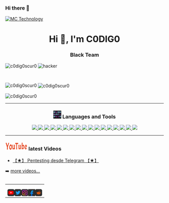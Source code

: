 ### Hi there 👋
[![MC Technology](src/ge.gif)](https://www.youtube.com/channel/UCYnbq8Km2ZDXc2bH_SOucGw)

<h1 align="center">Hi 👋, I'm C0DIG0</h1>

<h3 align="center">Black Team</h3>

<img align="right" alt="hacker" width="400" src="https://phoneky.co.uk/thumbs/screensavers/down/computer/hacker_uGThpFPb.gif">

<p align="left"> <img src="https://komarev.com/ghpvc/?username=c0dig0scur0&label=Profile%20views&color=0e75b6&style=flat" alt="c0dig0scur0" /> </p>

<p align="left"> <a href="https://twitter.com/" target="blank"><img src="https://img.shields.io/twitter/follow/?logo=twitter&style=for-the-badge" alt="" /></a> </p>

<p align="left">
</p>



<p><img align="left" src="https://github-readme-stats.vercel.app/api/top-langs?username=c0dig0scur0&show_icons=true&locale=en&layout=compact" alt="c0dig0scur0" /></p>

<p>&nbsp;<img align="center" src="https://github-readme-stats.vercel.app/api?username=c0dig0scur0&show_icons=true&locale=en" alt="c0dig0scur0" /></p>

<p><img align="center" src="https://github-readme-streak-stats.herokuapp.com/?user=c0dig0scur0&" alt="c0dig0scur0" /></p>

---

<h3 align="center"><img src="./src/0101.GIF" width="25px" height="25px"> Languages and Tools</h3>
<p align="center">
    <a href="https://www.youtube.com/channel/UCYnbq8Km2ZDXc2bH_SOucGw" target="_blank"> <img src="https://img.shields.io/badge/OS-Linux-informational?style=flat&logo=linux&logoColor=white&color=2bbc8a"/> </a>
    <a href="https://www.youtube.com/channel/UCYnbq8Km2ZDXc2bH_SOucGw" target="_blank"> <img src="https://img.shields.io/badge/OS-MacOS-informational?style=flat&logo=macos&logoColor=white&color=2bbc8a"/> </a>
    <a href="https://www.youtube.com/channel/UCYnbq8Km2ZDXc2bH_SOucGw" target="_blank"> <img src="https://img.shields.io/badge/OS-Windows-informational?style=flat&logo=windows&logoColor=white&color=2bbc8a"/> </a>
    <a href="https://www.youtube.com/channel/UCYnbq8Km2ZDXc2bH_SOucGw" target="_blank"> <img src="https://img.shields.io/badge/Code-Python-informational?style=flat&logo=python&logoColor=white&color=2bbc8a"/> </a>
    <a href="https://www.youtube.com/channel/UCYnbq8Km2ZDXc2bH_SOucGw" target="_blank"> <img src="https://img.shields.io/badge/Code-JavaScript-informational?style=flat&logo=javascript&logoColor=white&color=2bbc8a"/> </a>
    <a href="https://www.youtube.com/channel/UCYnbq8Km2ZDXc2bH_SOucGw" target="_blank"> <img src="https://img.shields.io/badge/Code-C-informational?style=flat&logo=c&logoColor=white&color=2bbc8a"/> </a>
    <a href="https://www.youtube.com/channel/UCYnbq8Km2ZDXc2bH_SOucGw" target="_blank"> <img src="https://img.shields.io/badge/Code-C++-informational?style=flat&logo=c++&logoColor=white&color=2bbc8a"/> </a>
    <a href="https://www.youtube.com/channel/UCYnbq8Km2ZDXc2bH_SOucGw" target="_blank"> <img src="https://img.shields.io/badge/Code-R-informational?style=flat&logo=r&logoColor=white&color=2bbc8a"/> </a>
    <a href="https://www.youtube.com/channel/UCYnbq8Km2ZDXc2bH_SOucGw" target="_blank"> <img src="https://img.shields.io/badge/Code-Make-informational?style=flat&logo=cmake&logoColor=white&color=2bbc8a"/> </a>
    <a href="https://www.youtube.com/channel/UCYnbq8Km2ZDXc2bH_SOucGw" target="_blank"> <img src="https://img.shields.io/badge/Code-HTML5-informational?style=flat&logo=html5&logoColor=white&color=2bbc8a"/> </a>
    <a href="https://www.youtube.com/channel/UCYnbq8Km2ZDXc2bH_SOucGw" target="_blank"> <img src="https://img.shields.io/badge/Code-Vim-informational?style=flat&logo=vim&logoColor=white&color=2bbc8a"/> </a>
    <a href="https://www.youtube.com/channel/UCYnbq8Km2ZDXc2bH_SOucGw" target="_blank"> <img src="https://img.shields.io/badge/Code-Markdown-informational?style=flat&logo=markdown&logoColor=white&color=2bbc8a"/> </a>
    <a href="https://www.youtube.com/channel/UCYnbq8Km2ZDXc2bH_SOucGw" target="_blank"> <img src="https://img.shields.io/badge/Shell-Bash-informational?style=flat&logo=gnu-bash&logoColor=white&color=2bbc8a"/> </a>
    <a href="https://www.youtube.com/channel/UCYnbq8Km2ZDXc2bH_SOucGw" target="_blank"> <img src="https://img.shields.io/badge/Tools-Docker-informational?style=flat&logo=docker&logoColor=white&color=2bbc8a"/> </a>
    <a href="https://www.youtube.com/channel/UCYnbq8Km2ZDXc2bH_SOucGw" target="_blank"> <img src="https://img.shields.io/badge/Tools-Git-informational?style=flat&logo=git&logoColor=white&color=2bbc8a"/> </a>
    <a href="https://www.youtube.com/channel/UCYnbq8Km2ZDXc2bH_SOucGw" target="_blank"> <img src="https://img.shields.io/badge/Tools-GitHub-informational?style=flat&logo=github&logoColor=white&color=2bbc8a"/> </a>
    <a href="https://www.youtube.com/channel/UCYnbq8Km2ZDXc2bH_SOucGw" target="_blank"> <img src="https://img.shields.io/badge/Tools-GitLab-informational?style=flat&logo=gitlab&logoColor=white&color=2bbc8a"/> </a>
</p>

---

<h3 align="left"><img src="./src/youtube.gif" width="70px" height="25px"> latest Videos</h3>

<!-- YOUTUBE:START -->
- [【★】 Pentesting desde Telegram 【★】 ](https://www.youtube.com/watch?v=A-ULQBQdsT0)
<!-- YOUTUBE:END -->

➡️ [more videos...](https://www.youtube.com/channel/UCYnbq8Km2ZDXc2bH_SOucGw)


<table align="right">
<tr>
<td>

[<img align="left" alt="codigo BlackTeam | YouTube" width="22px" src="./src/youtube.png" />][youtube]
[<img align="left" alt="@C0DIG0SCUR0 | Twitter" width="22px" src="./src/twitter.png" />][twitter]
[<img align="left" alt="@C0DIG0SCUR0 | Instagram" width="22px" src="./src/instagram.png" />][instagram]
[<img align="left" alt="@C0DIG0SCUR0 | Facebook" width="22px" src="./src/facebook.png" />][facebook]
[<img align="left" alt="@C0DIG0SCUR0 | Reddit" width="22px" src="./src/reddit.png" />][reddit]

</td>
</tr>
</table>

[twitter]: https://www.youtube.com/channel/UCYnbq8Km2ZDXc2bH_SOucGw
[youtube]: https://www.youtube.com/channel/UCYnbq8Km2ZDXc2bH_SOucGw
[instagram]: https://www.youtube.com/channel/UCYnbq8Km2ZDXc2bH_SOucGw
[facebook]: https://www.youtube.com/channel/UCYnbq8Km2ZDXc2bH_SOucGw
[reddit]:https://www.youtube.com/channel/UCYnbq8Km2ZDXc2bH_SOucGw
